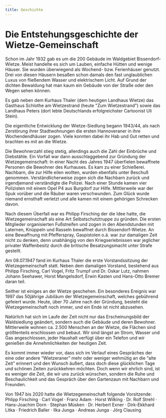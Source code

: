 ```yaml
---
title: Geschichte
---
```

# Die Entstehungsgeschichte der Wietze-Gemeinschaft

Schon im Jahr 1932 gab es um die 200 Gebäude im Waldgebiet Bissendorf-Wietze. Meist handelte es sich um Lauben, einfache Hütten und wenige Häuser. Sie wurden überwiegend als Wochend- bzw. Ferienhäuser genutzt. Drei von diesen Häusern besaßen schon damals den fast unglaublichen Luxus von fließendem Wasser und elektrischem Licht. Auf Grund der dichten Bewaldung hat man kaum ein Gebäude von der Straße oder den Wegen sehen können.

Es gab neben dem Kurhaus Thaler (dem heutigen Landhaus Wietze) das Gasthaus Schlothe am Wietzestrand (heute "Zum Wietzestrand") sowie das Landhaus Peters (dort lebte Deutschlands erfolgreichster Cartoonist Uli Stein).

Die eigentliche Entwicklung der Wietze-Siedlung begann 1943/44, als nach Zerstörung ihrer Stadtwohnungen die ersten Hannoveraner in ihre Wochendendhäuser zogen. Viele konnten dabei ihr Hab und Gut retten und brachten es mit an die Wietze.

Die Bewohnerzahl stieg stetig, allerdings auch die Zahl der Einbrüche und Diebstähle. Ein Vorfall war dann ausschlaggebend zur Gründung der Wietzegemeinschaft: In einer Nacht des Jahres 1947 überfielen bewaffnete Personen die Bewohner des Kurhauses. Es kam zu einer Schießerei. Nachbarn, die zur Hilfe eilen wollten, wurden ebenfalls unter Beschuß genommen. Verständlicherweise zogen sich die Nachbarn zurück und irgendjemand verständigte die Polizei. Nach einer Stunde kamen vier Polizisten mit einem Opel P4 aus Burgdorf zur Hilfe. Mittlerweile war der Spuk vorüber und die Räuber waren verschwunden. Zum Glück wurde niemand ernsthaft verletzt und alle kamen mit einem gehörigen Schrecken davon.

Nach diesem Überfall war es Philipp Firsching der die Idee hatte, die Wietzegemeinschaft als eine Art Selbstschutztruppe zu gründen. Die ersten Mitglieder organisierten Fußstreifen und zogen in den Abendstunden mit Laternen, Knüppeln und Rasseln bewaffnet durch Bissendorf-Wietze. An eine Bewaffnung mit Pfefferspray, Gaspistolen o.ä. war zur damaligen Zeit nicht zu denken, denn unabhängig von den Kriegserlebnissen war jeglicher privater Waffenbesitz durch die britische Besatzungsmacht unter Strafe gestellt.

Am 08.07.1947 fand im Kurhaus Thaler die erste Vorstandssitzung der Wietzegemeinschaft statt. Neben dem damaligen Vorstand, bestehend aus Philipp Firsching, Carl Vogel, Fritz Trumpf und Dr. Oskar Lutz, nahmen Johann Seehawer, Horst Mangelsdorf, Erwin Kasten und Hans-Otto Bremer daran teil.

Seither ist einiges an der Wietze geschehen. Ein besonderes Ereignis war 1997 das 50jährige Jubiläum der Wietzegemeinschaft, welches gebührend gefeiert wurde. Heute, über 70 Jahre nach der Gründung, besteht die Wietzegemeinschaft noch immer, und ein Ende ist nicht abzusehen.

Natürlich hat sich im Laufe der Zeit nicht nur das Erscheinungsbild der Waldsiedlung geändert, sondern auch die Gebäude und deren Bewohner. Mittlerweile wohnen ca. 2.500 Menschen an der Wietze, die Flächen sind größtenteils erschlossen und bebaut. Wir sind längst an Strom, Wasser und Gas angeschlossen, jeder Haushalt verfügt über ein Telefon und wir genießen die Annehmlichkeiten der heutigen Zeit.

Es kommt immer wieder vor, dass sich im Verlauf eines Gespräches der eine oder andere “Wietzeraner” mehr oder weniger wehmütig an die “alte Zeit” erinnert und den Wunsch äußert, dass doch diese glücklichen Tage und schönen Zeiten zurückkehren möchten. Doch wenn wir ehrlich sind, ist es weniger die Zeit, die wir uns zurück wünschen, sondern die Ruhe und Beschaulichkeit und das Gespräch über den Gartenzaun mit Nachbarn und Freunden.

Von 1947 bis 2020 hatte die Wietzegemeinschaft folgende Vorsitzende: Phlipp Firsching · Carl Vogel · Franz Adam · Horst Wilking · Dr. Rolf Strehl · Hans-Joachim Dorn · Stephan Müsken · Dr. Herbert Exner · Dirk-Ekkhard Litka · Friedrich Baller · Ilka Junga · Andreas Junga · Jörg Clausing

